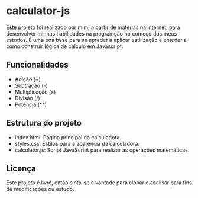 # calculator-js
Este projeto foi realizado por mim, a partir de materias na internet, para desenvolver minhas habilidades na programção no começo dos meus estudos.
É uma boa base para se apreder a aplicar estilização e enteder a como construir lógica de cálculo em Javascript.

## Funcionalidades
- Adição (+)
- Subtração (-)
- Multiplicação (x)
- Divisão (/)
- Potência (**)

## Estrutura do projeto
- index.html: Página principal da calculadora.
- styles.css: Estilos para a aparência da calculadora.
- calculator.js: Script JavaScript para realizar as operações matemáticas.

## Licença
Este projeto é livre, então sinta-se a vontade para clonar e analisar para fins de modificações ou estudo.

